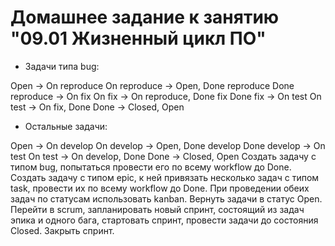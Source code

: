 # Домашнее задание к занятию "09.01 Жизненный цикл ПО"

* Задачи типа bug:

Open -> On reproduce
On reproduce -> Open, Done reproduce
Done reproduce -> On fix
On fix -> On reproduce, Done fix
Done fix -> On test
On test -> On fix, Done
Done -> Closed, Open



* Остальные задачи:

Open -> On develop
On develop -> Open, Done develop
Done develop -> On test
On test -> On develop, Done
Done -> Closed, Open
Создать задачу с типом bug, попытаться провести его по всему workflow до Done. Создать задачу с типом epic, к ней привязать несколько задач с типом task, провести их по всему workflow до Done. При проведении обеих задач по статусам использовать kanban. Вернуть задачи в статус Open. Перейти в scrum, запланировать новый спринт, состоящий из задач эпика и одного бага, стартовать спринт, провести задачи до состояния Closed. Закрыть спринт.



